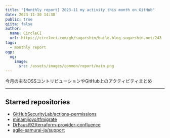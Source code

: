```yaml
---
title: "[Monthly report] 2023-11 my activity this month on GitHub"
date: 2023-11-30 14:38
public: true
qiita: false
author:
  name: CircleCI
  url: https://circleci.com/gh/sugarshin/build.blog.sugarshin.net/243
tags:
  - monthly report
ogp:
  og:
    image:
      src: /assets/images/common/report/main.png
---
```


今月の主なOSSコントリビューションやGitHub上のアクティビティまとめ

***

## Starred repositories

- [GitHubSecurityLab/actions-permissions](https://github.com/GitHubSecurityLab/actions-permissions)
- [minamijoyo/tfmigrate](https://github.com/minamijoyo/tfmigrate)
- [DrFaust92/terraform-provider-confluence](https://github.com/DrFaust92/terraform-provider-confluence)
- [agile-samurai-ja/support](https://github.com/agile-samurai-ja/support)

